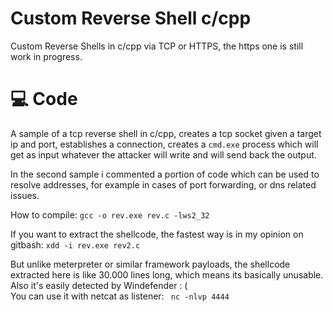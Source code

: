 # Custom Reverse Shell c/cpp
Custom Reverse Shells in c/cpp via TCP or HTTPS, the https one is still work in progress.

# 💻 Code
A sample of a tcp reverse shell in c/cpp, creates a tcp socket given a target ip and port, establishes a connection, creates a ```cmd.exe``` process which will get as input whatever the attacker will write and will send back the output.

In the second sample i commented a portion of code which can be used to resolve addresses, for example in cases of port forwarding, or dns related issues.

How to compile:
``` gcc -o rev.exe rev.c -lws2_32 ```

If you want to extract the shellcode, the fastest way is in my opinion on gitbash:
``` xdd -i rev.exe rev2.c ```

But unlike meterpreter or similar framework payloads, the shellcode extracted here is like 30.000 lines long, which means its basically unusable. Also it's easily detected by Windefender : (  
You can use it with netcat as listener: ``` nc -nlvp 4444```
